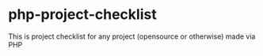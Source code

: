 php-project-checklist
=====================

This is project checklist for any project (opensource or otherwise) made via PHP
